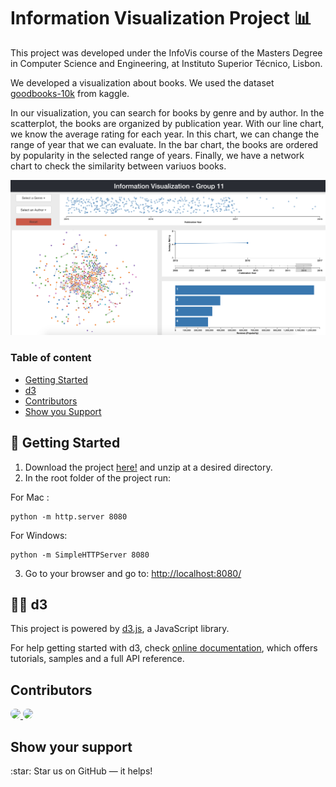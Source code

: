 # Information Visualization Project 📊
This project was developed under the InfoVis course of the Masters Degree in Computer Science and Engineering, at Instituto Superior Técnico, Lisbon.

We developed a visualization about books. We used the dataset [goodbooks-10k](https://www.kaggle.com/zygmunt/goodbooks-10k) from kaggle.

In our visualization, you can search for books by genre and by author.
In the scatterplot, the books are organized by publication year.
With our line chart, we know the average rating for each year. In this chart, we can change the range of year that we can evaluate.
In the bar chart, the books are ordered by popularity in the selected range of years.
Finally, we have a network chart to check the similarity between variuos books.

<a>
	<img src="https://github.com/marianasrv/infovis/blob/develop/infovis.png?raw=true">
</a>

### Table of content

- [Getting Started](#getting_started)
- [d3](#d3)
- [Contributors](#contributors)
- [Show you Support](#support)


<a name="getting_started"> 
	
##  🚀 Getting Started

</a>

1. Download the project [here!](https://github.com/marianasrv/infovis/archive/develop.zip) and unzip at a desired directory.
2. In the root folder of the project run:

For Mac :
```
python -m http.server 8080
```

For Windows:
```
python -m SimpleHTTPServer 8080
```
3. Go to your browser and go to: [http://localhost:8080/](http://localhost:8080/)

<a name="d3"> 
	
## 👩‍💻 d3

</a>

This project is powered by [d3.js](https://d3js.org), a JavaScript library.

For help getting started with d3, check
[online documentation](https://github.com/d3/d3/wiki), which offers tutorials,
samples and a full API reference.


<a name="contributors"> 
  
## Contributors

</a>

<a href="https://github.com/gonmelo">
	<img src="https://github.com/gonmelo.png" width="80" style="border-radius:50%">
</a>
<a href="https://github.com/marianasrv">
	<img src="https://github.com/marianasrv.png" width="80" style="border-radius:50%">
</a>

<a name="support"> 
	
## Show your support 

</a>
:star: Star us on GitHub — it helps!





